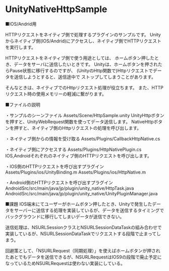# UnityNativeHttpSample

■IOS/Andrid用

HTTPリクエストをネイティブ側で処理するプラグインのサンプルです。
Unityからネイティブ側(IOS/Andrid)にアクセスし、ネイティブ側でHTTPリクエストを実行します。


HTTPリクエストをネイティブ側で使う用途としては、
ホームボタン押したとき、データをサーバに送信したいときです。
Unityは、ホームボタンを押されたらPause状態に移行するのですが、
(UnityのHttp関数で)Httpリクエストでデータを送信しようとすると、送信途中で
ストップしてしまうことがあります。

そんなときは、ネイティブでのHttpリクエスト処理が役立ちます。
また、HTTPリクエスト時の使用メモリーの軽減に繋がります。

■ファイルの説明

・サンプルのシーンファイル
Assets/Scene/HttpSample.unity
 UnityHttpボタンを押すと、UnityWebRequest関数を使ってデータ送信します。
 NativeHttpボタンを押すと、ネイティブ側のHttpリクエストの処理を呼び出します。

・ネイティブ側からの情報を受け取る
Assets/Plugins/CallbackHttpNative.cs	

・ネイティブ側にアクセスする
Assets/Plugins/HttpNativePlugin.cs
IOS,Androidそれぞれのネイティブ側のHTTPリクエストを呼び出します。

・IOS側のHTTPリクエストを呼び出すプラグイン
Assets/Plugins/ios/UnityBinding.m
Assets/Plugins/ios/HttpNative.m

・Android側のHTTPリクエストを呼び出すプラグイン
AndroidSrc/src/main/java/jp/plugin/unity_native/HttpTask.java
AndroidSrc/src/main/java/jp/plugin/unity_native/UnityPluginManager.java

■課題
IOS端末にてユーザーがホームボタン押したとき、Unityで発生したデータをサーバーに送信する処理を実装しているが、データを送信するタイミングでバックグラウンドに移行してしまいデータが送信できない。


送信処理は、NSURLSessionクラスとNSURLSessionDataTaskの組み合わせで実装しているが、NSURLSessionDataTaskでリクエストする段階で止まってしまう。


回避策として、「NSURLRequest（同期処理）」を使えばホームボタンが押されたあとでもデータを送信できるが、NSURLRequestはIOS9の段階で廃止予定になっているためNSURLRequestは使わない実装にしている。




